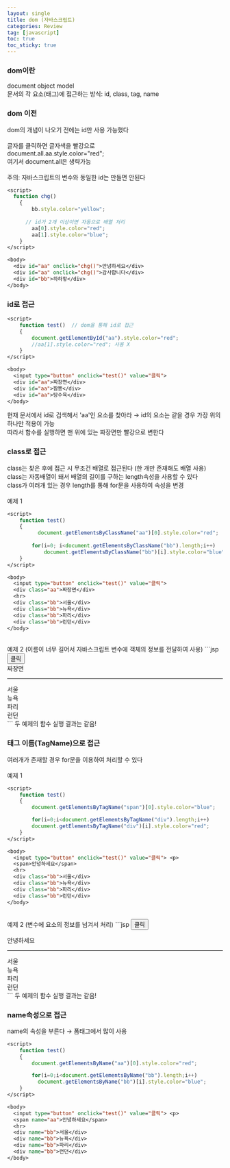 ```yaml
---
layout: single
title: dom (자바스크립트)
categories: Review
tag: [javascript]
toc: true
toc_sticky: true
---
```


### dom이란
document object model <br/>
문서의 각 요소(태그)에 접근하는 방식: id, class, tag, name

### dom 이전
dom의 개념이 나오기 전에는 id만 사용 가능했다 <br/>
<br/>
글자를 클릭하면 글자색을 빨강으로 <br/>
document.all.aa.style.color="red"; <br/>
여기서 document.all은 생략가능 <br/>
<br/>
주의: 자바스크립트의 변수와 동일한 id는 만들면 안된다 <br/>
```jsp
<script>
  function chg()
    {
    	bb.style.color="yellow";
    	
      // id가 2개 이상이면 자동으로 배열 처리
    	aa[0].style.color="red";
    	aa[1].style.color="blue";
    }
</script>

<body>
  <div id="aa" onclick="chg()">안녕하세요</div>
  <div id="aa" onclick="chg()">감사합니다</div>
  <div id="bb">하하핳</div>
</body>
```

### id로 접근

```jsp
<script>
    function test()  // dom을 통해 id로 접근
    {
    	document.getElementById("aa").style.color="red";
    	//aa[1].style.color="red"; 사용 X
    }
</script>

<body>
  <input type="button" onclick="test()" value="클릭">
  <div id="aa">짜장면</div>
  <div id="aa">짬뽕</div>
  <div id="aa">탕수육</div>
</body>
```
현재 문서에서 id로 검색해서 'aa'인 요소를 찾아라 → id의 요소는 같을 경우 가장 위의 하나만 적용이 가능 <br/>
따라서 함수를 실행하면 맨 위에 있는 짜장면만 빨강으로 변한다

### class로 접근
class는 찾은 후에 접근 시 무조건 배열로 접근된다 (한 개만 존재해도 배열 사용) <br/>
class는 자동배열이 돼서 배열의 길이를 구하는 length속성을 사용할 수 있다 <br/>
class가 여러개 있는 경우 length를 통해 for문을 사용하여 속성을 변경 <br/>
<br/>
예제 1
```jsp
<script>
    function test()
    {
    	  document.getElementsByClassName("aa")[0].style.color="red";
    	
      	for(i=0; i<document.getElementsByClassName("bb").length;i++)
    		document.getElementsByClassName("bb")[i].style.color="blue";
    }
</script>

<body>
  <input type="button" onclick="test()" value="클릭">
  <div class="aa">짜장면</div>
  <hr>
  <div class="bb">서울</div>
  <div class="bb">뉴욕</div>
  <div class="bb">파리</div>
  <div class="bb">런던</div>
</body>
```
<br/>
예제 2 (이름이 너무 길어서 자바스크립트 변수에 객체의 정보를 전달하여 사용)
```jsp
<script>
    function test()
    {
		    var aa=document.getElementsByClassName("aa");
		    var bb=document.getElementsByClassName("bb");
    	
		    aa[0].style.color="red";
    	
    	  for(i=0; i<bb.length;i++)
    		bb[i].style.color="blue";
    }
</script>

<body>
  <input type="button" onclick="test()" value="클릭">
  <div class="aa">짜장면</div>
  <hr>
  <div class="bb">서울</div>
  <div class="bb">뉴욕</div>
  <div class="bb">파리</div>
  <div class="bb">런던</div>
</body>
```
두 예제의 함수 실행 결과는 같음!

### 태그 이름(TagName)으로 접근
여러개가 존재할 경우 for문을 이용하여 처리할 수 있다 <br/>
<br/>
예제 1
```jsp
<script>
    function test()
    {
        document.getElementsByTagName("span")[0].style.color="blue";

        for(i=0;i<document.getElementsByTagName("div").length;i++)
        document.getElementsByTagName("div")[i].style.color="red";
    }
</script>

<body>
  <input type="button" onclick="test()" value="클릭"> <p>
  <span>안녕하세요</span>
  <hr>
  <div class="bb">서울</div>
  <div class="bb">뉴욕</div>
  <div class="bb">파리</div>
  <div class="bb">런던</div>
</body>
```
<br/>
예제 2 (변수에 요소의 정보를 넘겨서 처리)
```jsp
<script>
    function test()
    {
        var span=document.getElementsByTagName("span");
        var div=document.getElementsByTagName("div");

        span[0].style.color="blue";

        for(i=0;i<div.length;i++)
        div[i].style.color="red";
    }
</script>

<body>
  <input type="button" onclick="test()" value="클릭"> <p>
  <span>안녕하세요</span>
  <hr>
  <div class="bb">서울</div>
  <div class="bb">뉴욕</div>
  <div class="bb">파리</div>
  <div class="bb">런던</div>
</body>
```
두 예제의 함수 실행 결과는 같음!

### name속성으로 접근
name의 속성을 부른다 → 폼태그에서 많이 사용
```jsp
<script>
    function test()
    {
        document.getElementsByName("aa")[0].style.color="red";

        for(i=0;i<document.getElementsByName("bb").length;i++)
          document.getElementsByName("bb")[i].style.color="blue";
    }
</script>

<body>
  <input type="button" onclick="test()" value="클릭"> <p>
  <span name="aa">안녕하세요</span>
  <hr>
  <div name="bb">서울</div>
  <div name="bb">뉴욕</div>
  <div name="bb">파리</div>
  <div name="bb">런던</div>
</body>
```

